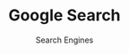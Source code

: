 ---
title: Google Search
subtitle: Search Engines
provider: google
order: 
    - searx
    - mojeek
    - qwant
    - duckduckgo
aliases:
    - /ethical-alternatives-to-google-search/
---